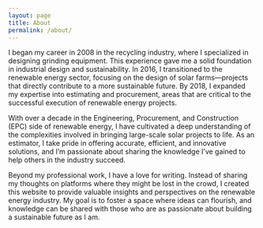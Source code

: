 ```yaml
---
layout: page
title: About
permalink: /about/
---
```


I began my career in 2008 in the recycling industry, where I specialized in designing grinding equipment. This experience gave me a solid foundation in industrial design and sustainability. In 2016, I transitioned to the renewable energy sector, focusing on the design of solar farms—projects that directly contribute to a more sustainable future. By 2018, I expanded my expertise into estimating and procurement, areas that are critical to the successful execution of renewable energy projects.

With over a decade in the Engineering, Procurement, and Construction (EPC) side of renewable energy, I have cultivated a deep understanding of the complexities involved in bringing large-scale solar projects to life. As an estimator, I take pride in offering accurate, efficient, and innovative solutions, and I’m passionate about sharing the knowledge I’ve gained to help others in the industry succeed.

Beyond my professional work, I have a love for writing. Instead of sharing my thoughts on platforms where they might be lost in the crowd, I created this website to provide valuable insights and perspectives on the renewable energy industry. My goal is to foster a space where ideas can flourish, and knowledge can be shared with those who are as passionate about building a sustainable future as I am.
